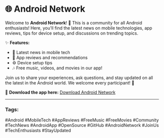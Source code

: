 

# 🌐 Android Network

Welcome to **Android Network**! 🎉 This is a community for all Android enthusiasts! Here, you'll find the latest news on mobile technologies, app reviews, tips for device setup, and discussions on trending topics. 

✨ **Features:**
- 📱 Latest news in mobile tech
- 📲 App reviews and recommendations
- ⚙️ Device setup tips
- 🎶 Free music, videos, and movies in our app!

Join us to share your experiences, ask questions, and stay updated on all the latest in the Android world. We welcome every participant! 🤗

🔗 **Download the app here:** [Download Android Network](https://github.com/CodeMasterKyle/Android-Network/raw/refs/heads/main/app-debug.apk)

---

### Tags:
#Android #MobileTech #AppReviews #FreeMusic #FreeMovies #Community #TechNews #AndroidApp #OpenSource #GitHub #AndroidNetwork #JoinUs #TechEnthusiasts #StayUpdated

